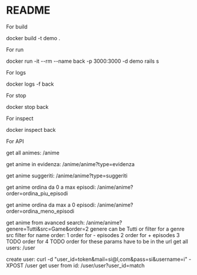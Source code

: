 # README
 
For build 

docker build -t demo .

For run

docker run -it --rm --name back -p 3000:3000 -d demo rails s

For logs 

docker logs -f back

For stop

docker stop back

For inspect 

docker inspect back

For API

get all animes:
	/anime

get anime in evidenza:
	/anime/anime?type=evidenza

get anime suggeriti:
	/anime/anime?type=suggeriti

get anime ordina da 0 a max episodi:
	/anime/anime?order=ordina_piu_episodi

get anime ordina da max a 0 episodi:
	/anime/anime?order=ordina_meno_episodi

get anime from avanced search:
	/anime/anime?genere=Tutti&src=Game&order=2
        genere can be Tutti or filter for a genre
	src filter for name 
	order:
		1 order for - episodes
		2 order for + episodes
		3 TODO order for 
		4 TODO order for 
	these params have to be in the url
get all users:
	/user

create user:
	curl -d "user_id=token&mail=si@l,com&pass=si&username=i" -XPOST /user
get user from id:
        /user/user?user_id=match
